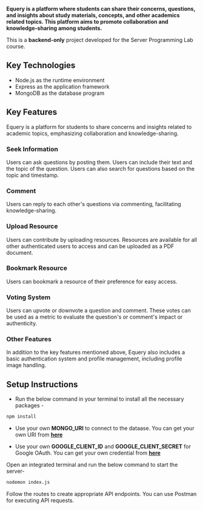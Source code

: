 **Equery is a platform where students can share their concerns, questions, and insights about study materials, concepts, and other academics related topics. This platform aims to promote collaboration and knowledge-sharing among students.**

This is a **backend-only** project developed for the Server Programming Lab course.

## Key Technologies
- Node.js as the runtime environment
- Express as the application framework
- MongoDB as the database program

## Key Features
Equery is a platform for students to share concerns and insights related to academic topics, emphasizing collaboration and knowledge-sharing.

### Seek Information
Users can ask questions by posting them. Users can include their text and the topic of the question. Users can also search for questions based on the topic and timestamp.

### Comment
Users can reply to each other's questions via commenting, facilitating knowledge-sharing.

### Upload Resource
Users can contribute by uploading resources. Resources are available for all other authenticated users to access and can be uploaded as a PDF document.

### Bookmark Resource
Users can bookmark a resource of their preference for easy access.

### Voting System
Users can upvote or downvote a question and comment. These votes can be used as a metric to evaluate the question's or comment's impact or authenticity.

### Other Features
In addition to the key features mentioned above, Equery also includes a basic authentication system and profile management, including profile image handling.

## Setup Instructions
- Run the below command in your terminal to install all the necessary packages - 
```bash
npm install
```

- Use your own **MONGO_URI** to connect to the dataase. You can get your own URI from **[here](https://www.mongodb.com/)**
 
- Use your own **GOOGLE_CLIENT_ID** and **GOOGLE_CLIENT_SECRET** for Google OAuth. You can get your own credential from **[here](https://cloud.google.com/free/?utm_source=google&utm_medium=cpc&utm_campaign=japac-ROA-all-en-dr-BKWS-all-core-trial-PHR-dr-1605216&utm_content=text-ad-none-none-DEV_c-CRE_662845895894-ADGP_Hybrid+%7C+BKWS+-+BRO+%7C+Txt+~+GCP_General_gcp_misc-KWID_43700077169324293-aud-1596662389134:kwd-299298611221&userloc_1001441-network_g&utm_term=KW_google%20clud&gad_source=1&gclid=CjwKCAiA4smsBhAEEiwAO6DEjfO5wklwgkzZWOroH_W47vvVnc5vtSgPE_XL_5uWlNmFKf-0ohSJtxoCCUgQAvD_BwE&gclsrc=aw.ds)**

  
Open an integrated terminal and run the below command to start the server- 
```bash
nodemon index.js
```
Follow the routes to create appropriate API endpoints. You can use Postman for executing API requests.

